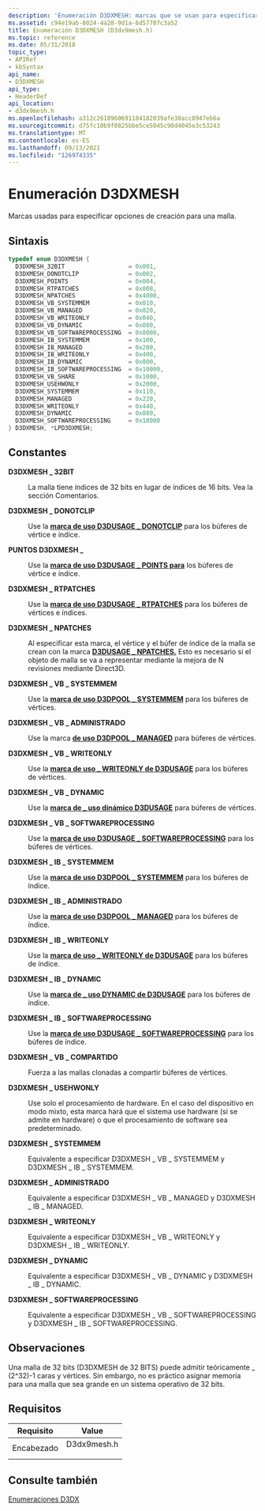 ```yaml
---
description: 'Enumeración D3DXMESH: marcas que se usan para especificar las opciones de creación de una malla.'
ms.assetid: c94e19ab-8024-4a28-9d1a-6d57707c3a52
title: Enumeración D3DXMESH (D3dx9mesh.h)
ms.topic: reference
ms.date: 05/31/2018
topic_type:
- APIRef
- kbSyntax
api_name:
- D3DXMESH
api_type:
- HeaderDef
api_location:
- d3dx9mesh.h
ms.openlocfilehash: a312c2618960691184182039afe38acc8947eb6a
ms.sourcegitcommit: d75fc10b9f0825bbe5ce5045c90d4045e3c53243
ms.translationtype: MT
ms.contentlocale: es-ES
ms.lasthandoff: 09/13/2021
ms.locfileid: "126974335"
---
```

# <a name="d3dxmesh-enumeration"></a>Enumeración D3DXMESH

Marcas usadas para especificar opciones de creación para una malla.

## <a name="syntax"></a>Sintaxis


```C++
typedef enum D3DXMESH { 
  D3DXMESH_32BIT                  = 0x001,
  D3DXMESH_DONOTCLIP              = 0x002,
  D3DXMESH_POINTS                 = 0x004,
  D3DXMESH_RTPATCHES              = 0x008,
  D3DXMESH_NPATCHES               = 0x4000,
  D3DXMESH_VB_SYSTEMMEM           = 0x010,
  D3DXMESH_VB_MANAGED             = 0x020,
  D3DXMESH_VB_WRITEONLY           = 0x040,
  D3DXMESH_VB_DYNAMIC             = 0x080,
  D3DXMESH_VB_SOFTWAREPROCESSING  = 0x8000,
  D3DXMESH_IB_SYSTEMMEM           = 0x100,
  D3DXMESH_IB_MANAGED             = 0x200,
  D3DXMESH_IB_WRITEONLY           = 0x400,
  D3DXMESH_IB_DYNAMIC             = 0x800,
  D3DXMESH_IB_SOFTWAREPROCESSING  = 0x10000,
  D3DXMESH_VB_SHARE               = 0x1000,
  D3DXMESH_USEHWONLY              = 0x2000,
  D3DXMESH_SYSTEMMEM              = 0x110,
  D3DXMESH_MANAGED                = 0x220,
  D3DXMESH_WRITEONLY              = 0x440,
  D3DXMESH_DYNAMIC                = 0x880,
  D3DXMESH_SOFTWAREPROCESSING     = 0x18000
} D3DXMESH, *LPD3DXMESH;
```



## <a name="constants"></a>Constantes

<dl> <dt>

<span id="D3DXMESH_32BIT"></span><span id="d3dxmesh_32bit"></span>**D3DXMESH \_ 32BIT**
</dt> <dd>

La malla tiene índices de 32 bits en lugar de índices de 16 bits. Vea la sección Comentarios.

</dd> <dt>

<span id="D3DXMESH_DONOTCLIP"></span><span id="d3dxmesh_donotclip"></span>**D3DXMESH \_ DONOTCLIP**
</dt> <dd>

Use la [**marca de uso D3DUSAGE \_ DONOTCLIP**](d3dusage.md) para los búferes de vértice e índice.

</dd> <dt>

<span id="D3DXMESH_POINTS"></span><span id="d3dxmesh_points"></span>**PUNTOS D3DXMESH \_**
</dt> <dd>

Use la [**marca de uso D3DUSAGE \_ POINTS para**](d3dusage.md) los búferes de vértice e índice.

</dd> <dt>

<span id="D3DXMESH_RTPATCHES"></span><span id="d3dxmesh_rtpatches"></span>**D3DXMESH \_ RTPATCHES**
</dt> <dd>

Use la [**marca de uso D3DUSAGE \_ RTPATCHES**](d3dusage.md) para los búferes de vértices e índices.

</dd> <dt>

<span id="D3DXMESH_NPATCHES"></span><span id="d3dxmesh_npatches"></span>**D3DXMESH \_ NPATCHES**
</dt> <dd>

Al especificar esta marca, el vértice y el búfer de índice de la malla se crean con la marca [**D3DUSAGE \_ NPATCHES.**](d3dusage.md) Esto es necesario si el objeto de malla se va a representar mediante la mejora de N revisiones mediante Direct3D.

</dd> <dt>

<span id="D3DXMESH_VB_SYSTEMMEM"></span><span id="d3dxmesh_vb_systemmem"></span>**D3DXMESH \_ VB \_ SYSTEMMEM**
</dt> <dd>

Use la [**marca de uso D3DPOOL \_ SYSTEMMEM**](./d3dpool.md) para los búferes de vértices.

</dd> <dt>

<span id="D3DXMESH_VB_MANAGED"></span><span id="d3dxmesh_vb_managed"></span>**D3DXMESH \_ VB \_ ADMINISTRADO**
</dt> <dd>

Use la marca [**de uso D3DPOOL \_ MANAGED**](./d3dpool.md) para búferes de vértices.

</dd> <dt>

<span id="D3DXMESH_VB_WRITEONLY"></span><span id="d3dxmesh_vb_writeonly"></span>**D3DXMESH \_ VB \_ WRITEONLY**
</dt> <dd>

Use la [**marca de uso \_ WRITEONLY de D3DUSAGE**](d3dusage.md) para los búferes de vértices.

</dd> <dt>

<span id="D3DXMESH_VB_DYNAMIC"></span><span id="d3dxmesh_vb_dynamic"></span>**D3DXMESH \_ VB \_ DYNAMIC**
</dt> <dd>

Use la [**marca de \_ uso dinámico D3DUSAGE**](d3dusage.md) para búferes de vértices.

</dd> <dt>

<span id="D3DXMESH_VB_SOFTWAREPROCESSING"></span><span id="d3dxmesh_vb_softwareprocessing"></span>**D3DXMESH \_ VB \_ SOFTWAREPROCESSING**
</dt> <dd>

Use la [**marca de uso D3DUSAGE \_ SOFTWAREPROCESSING**](d3dusage.md) para los búferes de vértices.

</dd> <dt>

<span id="D3DXMESH_IB_SYSTEMMEM"></span><span id="d3dxmesh_ib_systemmem"></span>**D3DXMESH \_ IB \_ SYSTEMMEM**
</dt> <dd>

Use la [**marca de uso D3DPOOL \_ SYSTEMMEM**](./d3dpool.md) para los búferes de índice.

</dd> <dt>

<span id="D3DXMESH_IB_MANAGED"></span><span id="d3dxmesh_ib_managed"></span>**D3DXMESH \_ IB \_ ADMINISTRADO**
</dt> <dd>

Use la [**marca de uso D3DPOOL \_ MANAGED**](./d3dpool.md) para los búferes de índice.

</dd> <dt>

<span id="D3DXMESH_IB_WRITEONLY"></span><span id="d3dxmesh_ib_writeonly"></span>**D3DXMESH \_ IB \_ WRITEONLY**
</dt> <dd>

Use la [**marca de uso \_ WRITEONLY de D3DUSAGE**](d3dusage.md) para los búferes de índice.

</dd> <dt>

<span id="D3DXMESH_IB_DYNAMIC"></span><span id="d3dxmesh_ib_dynamic"></span>**D3DXMESH \_ IB \_ DYNAMIC**
</dt> <dd>

Use la [**marca de \_ uso DYNAMIC de D3DUSAGE**](d3dusage.md) para los búferes de índice.

</dd> <dt>

<span id="D3DXMESH_IB_SOFTWAREPROCESSING"></span><span id="d3dxmesh_ib_softwareprocessing"></span>**D3DXMESH \_ IB \_ SOFTWAREPROCESSING**
</dt> <dd>

Use la [**marca de uso D3DUSAGE \_ SOFTWAREPROCESSING**](d3dusage.md) para los búferes de índice.

</dd> <dt>

<span id="D3DXMESH_VB_SHARE"></span><span id="d3dxmesh_vb_share"></span>**D3DXMESH \_ VB \_ COMPARTIDO**
</dt> <dd>

Fuerza a las mallas clonadas a compartir búferes de vértices.

</dd> <dt>

<span id="D3DXMESH_USEHWONLY"></span><span id="d3dxmesh_usehwonly"></span>**D3DXMESH \_ USEHWONLY**
</dt> <dd>

Use solo el procesamiento de hardware. En el caso del dispositivo en modo mixto, esta marca hará que el sistema use hardware (si se admite en hardware) o que el procesamiento de software sea predeterminado.

</dd> <dt>

<span id="D3DXMESH_SYSTEMMEM"></span><span id="d3dxmesh_systemmem"></span>**D3DXMESH \_ SYSTEMMEM**
</dt> <dd>

Equivalente a especificar D3DXMESH \_ VB \_ SYSTEMMEM y D3DXMESH \_ IB \_ SYSTEMMEM.

</dd> <dt>

<span id="D3DXMESH_MANAGED"></span><span id="d3dxmesh_managed"></span>**D3DXMESH \_ ADMINISTRADO**
</dt> <dd>

Equivalente a especificar D3DXMESH \_ VB \_ MANAGED y D3DXMESH \_ IB \_ MANAGED.

</dd> <dt>

<span id="D3DXMESH_WRITEONLY"></span><span id="d3dxmesh_writeonly"></span>**D3DXMESH \_ WRITEONLY**
</dt> <dd>

Equivalente a especificar D3DXMESH \_ VB \_ WRITEONLY y D3DXMESH \_ IB \_ WRITEONLY.

</dd> <dt>

<span id="D3DXMESH_DYNAMIC"></span><span id="d3dxmesh_dynamic"></span>**D3DXMESH \_ DYNAMIC**
</dt> <dd>

Equivalente a especificar D3DXMESH \_ VB \_ DYNAMIC y D3DXMESH \_ IB \_ DYNAMIC.

</dd> <dt>

<span id="D3DXMESH_SOFTWAREPROCESSING"></span><span id="d3dxmesh_softwareprocessing"></span>**D3DXMESH \_ SOFTWAREPROCESSING**
</dt> <dd>

Equivalente a especificar D3DXMESH \_ VB \_ SOFTWAREPROCESSING y D3DXMESH \_ IB \_ SOFTWAREPROCESSING.

</dd> </dl>

## <a name="remarks"></a>Observaciones

Una malla de 32 bits (D3DXMESH de 32 BITS) puede admitir teóricamente \_ (2^32)-1 caras y vértices. Sin embargo, no es práctico asignar memoria para una malla que sea grande en un sistema operativo de 32 bits.

## <a name="requirements"></a>Requisitos



| Requisito | Value |
|-------------------|----------------------------------------------------------------------------------------|
| Encabezado<br/> | <dl> <dt>D3dx9mesh.h</dt> </dl> |



## <a name="see-also"></a>Consulte también

<dl> <dt>

[Enumeraciones D3DX](dx9-graphics-reference-d3dx-enums.md)
</dt> </dl>

 

 
